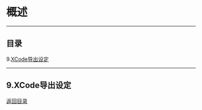 # 概述

--------------------------------

## 目录

9.[XCode导出设定](XcodeSettings.md#9xcode%E5%AF%BC%E5%87%BA%E8%AE%BE%E5%AE%9A)

--------------------------------

## 9.XCode导出设定

[返回目录](README.md#%E7%9B%AE%E5%BD%95)